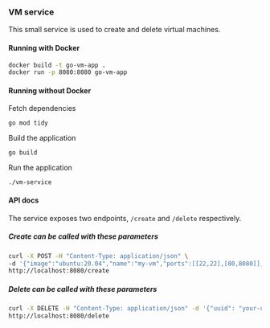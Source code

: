 ### VM service

This small service is used to create and delete virtual machines.

#### Running with Docker

```bash
docker build -t go-vm-app .
docker run -p 8080:8080 go-vm-app
```
#### Running without Docker

Fetch dependencies
```
go mod tidy
```

Build the application

```
go build
```

Run the application

```
./vm-service

```

#### API docs

The service exposes two endpoints, `/create` and `/delete` respectively.

##### Create can be called with these parameters

```bash
curl -X POST -H "Content-Type: application/json" \
-d '{"image":"ubuntu:20.04","name":"my-vm","ports":[[22,22],[80,8080]],"resources":{"cpu":2,"memory":2048}}' \
http://localhost:8080/create
```

##### Delete can be called with these parameters

```bash
curl -X DELETE -H "Content-Type: application/json" -d '{"uuid": "your-uuid-here"}' \
http://localhost:8080/delete

```
